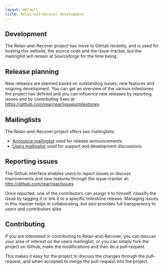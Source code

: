 ```yaml
---
layout: default
title: Relax-and-Recover development
---
```


## Development ##
The Relax-and-Recover project has move to Github recently, and is used
for hosting this website, the source code and the issue-tracker, but
the mailinglist will remain at Sourceforge for the time being..


## Release planning ##
New releases are planned based on outstanding issues, new features and ongoing
development. You can get an overview of the various milestones the project has
defined and you can influence new releases by reporting issues and by
contributing fixes at: <https://github.com/rear/rear/issues/milestones>


## Mailinglists
The Relax-and-Recover project offers two mailinglists:

 - [Announce mailinglist](https://lists.sourceforge.net/lists/listinfo/rear-announce)
   used for release announcements
 - [Users mailinglist](https://lists.sourceforge.net/lists/listinfo/rear-users)
   used for support and development discussions


## Reporting issues ##
The Github interface enables users to report issues or discuss improvements
and new features through the issue-tracker at:
<http://github.com/rear/rear/issues>

Once reported, one of the contributors can assign it to himself, classify the
issue by tagging it or link it to a specific milestone release. Managing issues
in this manner helps in collaborating, but also provides full transparency to
users and contributors alike.


## Contributing ##
If you are interested in contributing to Relax-and-Recover, you can discuss
your area of interest on the users mailinglist, or you can simply fork the
project on Github, make the modifications and then do a pull-request.

This makes it easy for the project to discuss the changes through the
pull-request, and when accepted to merge the pull-request into the project.
